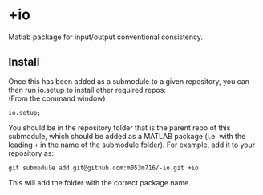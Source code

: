 # +io #
Matlab package for input/output conventional consistency.

## Install ##
Once this has been added as a submodule to a given repository, you can then run io.setup to install other required repos:  
(From the command window)  
```(matlab)
io.setup;
```
You should be in the repository folder that is the parent repo of this submodule, which should be added as a MATLAB package (i.e. with the leading `+` in the name of the submodule folder). For example, add it to your repository as:  
```(matlab)
git submodule add git@github.com:m053m716/-io.git +io
```
This will add the folder with the correct package name.